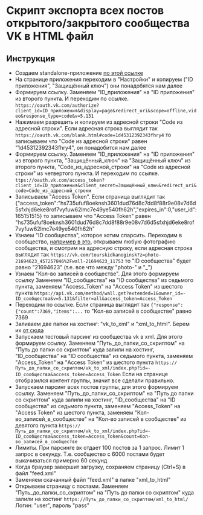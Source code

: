 # Скрипт экспорта всех постов открытого/закрытого сообщества VK в HTML файл
## Инструкция
* Создаем standalone-приложение [по этой ссылке](https://vk.com/editapp?act=create)
* На странице приложения переходим в "Настройки" и копируем ("ID приложения", "Защищённый ключ") они понадобятся нам далее
* Формируем ссылку. Заменяем "ID_приложения" на "ID приложения" из второго пункта. И переходим по ссылке.
`https://oauth.vk.com/authorize?client_id=ID_приложения&display=page&redirect_uri&scope=offline,video&response_type=code&v=5.131`
* Нажимаем разрешить и копируем из адресной строки "Code из адресной строки". Если адресная строка выглядит так
`https://oauth.vk.com/blank.html#code=1d45312392343fhry4`
то записываем что "Code из адресной строки" равен "1d45312392343fhry4", он понадобится нам далее
* Формируем ссылку. Заменяем "ID_приложения" на "ID приложения" из второго пункта, "Защищённый_ключ" на "Защищённый ключ" из второго пункта, "Code_из_адресной_строки" на "Code из адресной строки" из четвертого пункта. И переходим по ссылке.  
`ttps://oauth.vk.com/access_token?client_id=ID_приложения&client_secret=Защищённый_ключ&redirect_uri&code=Code_из_адресной_строки`
* Записываем "Access Token". Если страница выглядит так
{"access_token":"hs735ufuf8oeknsh3601dud76d8c7dd8f88r9e08v7d6d5sfxhjd6eke8rof7vyfuw62lmc7e49ye540fh62h","expires_in":0,"user_id":165151515}
то записываем что "Access Token" равен "hs735ufuf8oeknsh3601dud76d8c7dd8f88r9e08v7d6d5sfxhjd6eke8rof7vyfuw62lmc7e49ye540fh62h"
* Узнаем "ID сообщества", которое хотим спарсить. Переходим в сообщество, [например в это](https://vk.com/tourskidkanoginsk), открываем любую фотографию сообщества, и смотрим на адресную строку, если адресная строка выглядит так
`https://vk.com/tourskidkanoginsk?z=photo-21694623_457257846%2Fwall-21694623_11753`
то "ID сообщества" будет равно "21694623" (т.е. все что между "photo-" и "_")
* Узнаем "Кол-во записей в сообществе". Для этого формируем ссылку
Заменяем "ID_сообщества" на "ID сообщества" из седьмого пункта, заменяем "Access_Token" на "Access Token" из шестого пункта
`https://api.vk.com/method/wall.get?extended=1&owner_id=-ID_сообщества&v=5.131&filter=all&access_token=Access_Token`
* Переходим по ссылке. Если страница выглядит так
`{"response":{"count":7369,"items":...`
то "Кол-во записей в сообществе" равно 7369
* Заливаем две папки на хостинг: "vk_to_xml" и "xml_to_html". Берем их [от сюда](https://github.com/nevstas/vk_to_html/archive/refs/heads/main.zip)
* Запускаем тестовый парсинг из сообщества vk в xml. Для этого формируем ссылку.
Заменяем "Путь_до_папки_со_скриптом" на "Путь до папки со скриптом" куда залили на хостинг, "ID_сообщества" на "ID сообщества" из седьмого пункта, заменяем "Access_Token" на "Access Token" из шестого пункта 
`https://Путь_до_папки_со_скриптом/vk_to_xml/index.php?id=-ID_сообщества&access_token=Access_Token`
Если на странице отобразился контент группы, значит все сделали правильно.
* Запускаем парсинг всех постов группы, для этого формируем ссылку.
Заменяем "Путь_до_папки_со_скриптом" на "Путь до папки со скриптом" куда залили на хостинг, "ID_сообщества" на "ID сообщества" из седьмого пункта, заменяем "Access_Token" на "Access Token" из шестого пункта, заменяем "Кол-во_записей_в_сообществе" на "Кол-во записей в сообществе" из девятого пункта
`https://Путь_до_папки_со_скриптом/vk_to_xml/index.php?id=-ID_сообщества&access_token=Access_Token&count=Кол-во_записей_в_сообществе`
* Лимиты. При парсинге вк отдает 100 постов за 1 запрос. Лимит 1 запрос в секунду. Т.е. сообщество с 6000 постами будет выкачиваться примерно 60 секунд
* Когда браузер завершит загрузку, сохраняем страницу (Ctrl+S) в файл "feed.xml"
* Заменяем скачанный файл "feed.xml" в папке "xml_to_html"
* Открываем страницу с постами.
Заменяем "Путь_до_папки_со_скриптом" на "Путь до папки со скриптом" куда залили на хостинг
`https://Путь_до_папки_со_скриптом/xml_to_html/`
Логин: "user", пароль "pass"